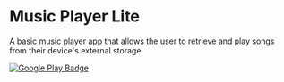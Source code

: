# Music Player Lite
A basic music player app that allows the user to retrieve and play songs from
their device's external storage.

[![Google Play Badge](https://play.google.com/intl/en_us/badges/images/generic/en_badge_web_generic.png)](https://play.google.com/store/apps/details?id=com.davenotdavid.musicplayerlite)
